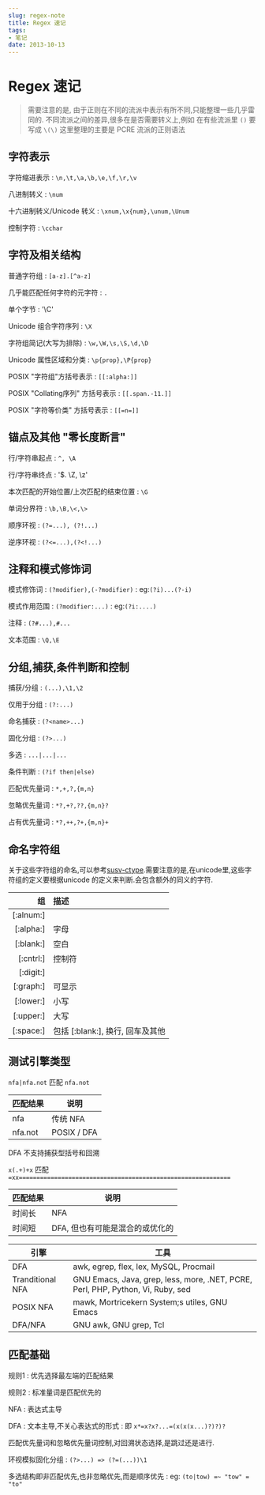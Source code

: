 ```yaml
---
slug: regex-note
title: Regex 速记
tags:
- 笔记
date: 2013-10-13
---
```


Regex 速记
==========

> 需要注意的是, 由于正则在不同的流派中表示有所不同,只能整理一些几乎雷同的.
> 不同流派之间的差异,很多在是否需要转义上,例如 在有些流派里 `()` 要写成 `\(\)`
> 这里整理的主要是 PCRE 流派的正则语法

<!-- more -->

字符表示
--------

字符缩进表示
: `\n,\t,\a,\b,\e,\f,\r,\v`

八进制转义
: `\num`

十六进制转义/Unicode 转义
: `\xnum,\x{num},\unum,\Unum`

控制字符
: `\cchar`

字符及相关结构
---------------

普通字符组
: `[a-z].[^a-z]`

几乎能匹配任何字符的元字符
: `.`

单个字节
: '\C'

Unicode 组合字符序列
: `\X`

字符组简记(大写为排除)
: `\w,\W,\s,\S,\d,\D`

Unicode 属性区域和分类
: `\p{prop},\P{prop}`

POSIX "字符组"方括号表示
: `[[:alpha:]]`

POSIX "Collating序列" 方括号表示
: `[[.span.-11.]]`

POSIX "字符等价类" 方括号表示
: `[[=n=]]`

锚点及其他 "零长度断言"
-----------------------

行/字符串起点
: `^, \A`

行/字符串终点
: '$. \Z, \z'

本次匹配的开始位置/上次匹配的结束位置
: `\G`

单词分界符
: `\b,\B,\<,\>`

顺序环视
: `(?=...), (?!...)`

逆序环视
: `(?<=...),(?<!...)`

注释和模式修饰词
----------------

模式修饰词
: `(?modifier),(-?modifier)`
: eg:`(?i)...(?-i)`

模式作用范围
: `(?modifier:...)`
: eg:`(?i:....)`

注释
: `(?#...),#...`

文本范围
: `\Q,\E`

分组,捕获,条件判断和控制
------------------------

捕获/分组
: `(...),\1,\2`

仅用于分组
: `(?:...)`

命名捕获
: `(?<name>...)`

固化分组
: `(?>...)`

多选
: `...|...|...`

条件判断
: `(?if then|else)`

匹配优先量词
: `*,+,?,{m,n}`

忽略优先量词
: `*?,+?,??,{m,n}?`

占有优先量词
: `*?,++,?+,{m,n}+`

命名字符组
----------

关于这些字符组的命名,可以参考[susv-ctype].需要注意的是,在unicode里,这些字符组的定义要根据unicode 的定义来判断.会包含额外的同义的字符.

组|描述
-:|:-
[:alnum:]|
[:alpha:]| 字母
[:blank:]| 空白
[:cntrl:]| 控制符
[:digit:]|
[:graph:]| 可显示
[:lower:]| 小写
[:upper:]| 大写
[:space:]| 包括 [:blank:], 换行, 回车及其他

测试引擎类型
------------

`nfa|nfa.not` 匹配 `nfa.not`

匹配结果 | 说明
-|-
nfa|传统 NFA
nfa.not|POSIX / DFA

DFA 不支持捕获型括号和回溯

`x(.+)+x` 匹配 `=xx============================================================`

匹配结果 | 说明
-|-
时间长|NFA
时间短|DFA, 但也有可能是混合的或优化的

引擎|工具
-|-
DFA | awk, egrep, flex, lex, MySQL, Procmail
Tranditional NFA | GNU Emacs, Java, grep, less, more, .NET, PCRE, Perl, PHP, Python, Vi, Ruby, sed
POSIX NFA| mawk, Mortricekern System;s utiles, GNU Emacs
DFA/NFA | GNU awk, GNU grep, Tcl

匹配基础
--------

规则1
: 优先选择最左端的匹配结果

规则2
: 标准量词是匹配优先的

NFA
: 表达式主导

DFA
: 文本主导,不关心表达式的形式
: 即 `x*=x?x?...=(x(x(x...)?)?)?`

匹配优先量词和忽略优先量词控制,对回溯状态选择,是跳过还是进行.

环视模拟固化分组
: `(?>...) => (?=(...))\1`

多选结构即非匹配优先,也非忽略优先,而是顺序优先
: eg: `(to|tow) =~ "tow" = "to"`




<!-- 链接 -->
[susv-ctype]:http://pubs.opengroup.org/onlinepubs/9699919799/basedefs/ctype.h.html
